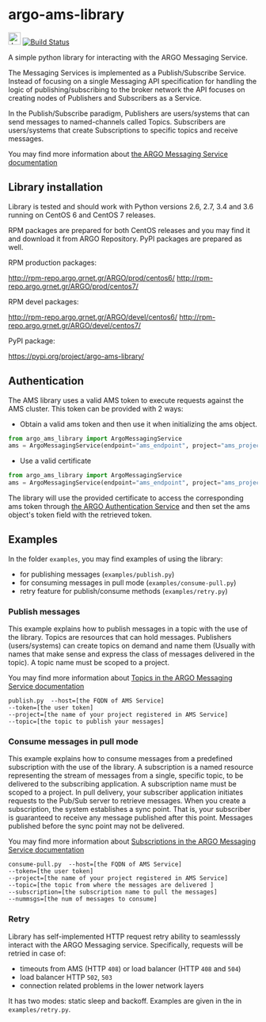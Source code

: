 # argo-ams-library

<img src="https://jenkins.argo.grnet.gr/static/3c75a153/images/headshot.png" alt="Jenkins" width="25"/> [![Build Status](https://jenkins.argo.grnet.gr/job/argo-ams-library_devel/badge/icon)](https://jenkins.argo.grnet.gr/job/argo-ams-library_devel)

A simple python library for interacting with the ARGO Messaging Service. 

The Messaging Services is implemented as a Publish/Subscribe Service. Instead of focusing on a single Messaging API specification for handling the logic of publishing/subscribing to the broker network the API focuses on creating nodes of Publishers and Subscribers as a Service.

In the Publish/Subscribe paradigm, Publishers are users/systems that can send messages to named-channels called Topics. Subscribers are users/systems that create Subscriptions to specific topics and receive messages.

You may find more information about [the ARGO Messaging Service documentation](http://argoeu.github.io/messaging/v1/)

## Library installation 

Library is tested and should work with Python versions 2.6, 2.7, 3.4 and 3.6 running on CentOS 6 and CentOS 7 releases.

RPM packages are prepared for both CentOS releases and you may find it and download it from ARGO Repository. PyPI packages are prepared as well.

RPM production packages:

http://rpm-repo.argo.grnet.gr/ARGO/prod/centos6/
http://rpm-repo.argo.grnet.gr/ARGO/prod/centos7/

RPM devel packages:

http://rpm-repo.argo.grnet.gr/ARGO/devel/centos6/
http://rpm-repo.argo.grnet.gr/ARGO/devel/centos7/
 
PyPI package:

https://pypi.org/project/argo-ams-library/


## Authentication
The AMS library uses a valid AMS token to execute requests against the AMS cluster.
This token can be provided with 2 ways:

- Obtain a valid ams token and then use it when initializing the ams object.
```python
from argo_ams_library import ArgoMessagingService
ams = ArgoMessagingService(endpoint="ams_endpoint", project="ams_project", token="your_ams_token")
```

- Use a valid certificate
```python
from argo_ams_library import ArgoMessagingService
ams = ArgoMessagingService(endpoint="ams_endpoint", project="ams_project", cert="/path/to/cert", key="/path/to/cert/key")
```
The library will use the provided certificate to access the corresponding ams token through [the ARGO Authentication Service](https://github.com/ARGOeu/argo-api-authn) and then set the ams object's token field with the retrieved token.

## Examples

In the folder `examples`, you may find examples of using the library:

- for publishing messages (`examples/publish.py`)
- for consuming messages in pull mode (`examples/consume-pull.py`)
- retry feature for publish/consume methods (`examples/retry.py`)

### Publish messages

This example explains how to publish messages in a topic with the use of the library. Topics are resources that can hold messages. Publishers (users/systems) can create topics on demand and name them (Usually with names that make sense and express the class of messages delivered in the topic). A topic name must be scoped to a project.
 
You may find more information about [Topics in the ARGO Messaging Service documentation](http://argoeu.github.io/messaging/v1/api_topics/)
 
```
publish.py  --host=[the FQDN of AMS Service] 
--token=[the user token] 
--project=[the name of your project registered in AMS Service] 
--topic=[the topic to publish your messages]
```
 
### Consume messages in pull mode 
 
This example explains how to consume messages from a predefined subscription with the use of the library. A subscription is a named resource representing the stream of messages from a single, specific topic, to be delivered to the subscribing application. A subscription name  must be scoped to a project. In pull delivery, your subscriber application initiates requests to the Pub/Sub server to retrieve messages. When you create a subscription, the system establishes a sync point. That is, your subscriber is guaranteed to receive any message published after this point. Messages published before the sync point may not be delivered.
 
You may find more information about [Subscriptions in the ARGO Messaging Service documentation](http://argoeu.github.io/messaging/v1/api_subs/)
 
```
consume-pull.py  --host=[the FQDN of AMS Service] 
--token=[the user token] 
--project=[the name of your project registered in AMS Service] 
--topic=[the topic from where the messages are delivered ] 
--subscription=[the subscription name to pull the messages]  
--nummsgs=[the num of messages to consume]

```

### Retry 

Library has self-implemented HTTP request retry ability to seamlesssly interact with the ARGO Messaging service. Specifically, requests will be retried in case of:
* timeouts from AMS (HTTP `408`) or load balancer (HTTP `408` and `504`)
* load balancer HTTP `502`, `503`
* connection related problems in the lower network layers

It has two modes: static sleep and backoff. Examples are given in the in `examples/retry.py`.
